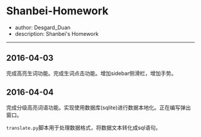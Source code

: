 # Shanbei-Homework

+ author: Desgard_Duan
+ description: Shanbei's Homework

---

## 2016-04-03

完成高亮生词功能。完成生词点击功能。增加sidebar侧滑栏，增加手势。

## 2016-04-04

完成分级高亮词语功能。实现使用数据库(sqlite)进行数据本地化。正在编写弹出窗口。

`translate.py`脚本用于处理数据格式，将数据文本转化成sql语句。